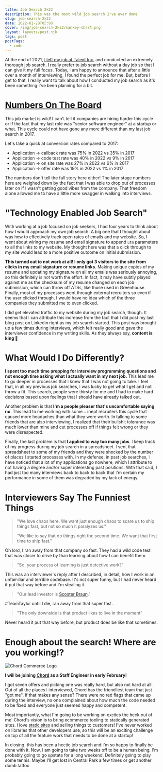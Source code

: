 ```yaml
---
title: Job Search 2k22
description: This was the most wild job search I've ever done
slug: job-search-2k22
date: 2022-01-28T05:00
cover: /img/job-search-2k22/sankey-chart.png
layout: layouts/post.njk
tags: post
postTags:
  - code
---
```


At the end of 2021, [I left my job at Talent Inc.](/blog/what-i-learned-working-at-my-first-startup) and conducted an extremely thorough job search.
I really prefer to job search without a day job so that I can give it my full focus. Today, I am happy to announce that
after a little over a month of interviewing, I found the perfect job for me. But, before I get to that, I really want to
talk about how I conducted my job search as it's been something I've been planning for a bit.

# [Numbers On The Board](https://www.youtube.com/watch?v=DawrlSwHUiM)

<JobSearchSankeyChart year={2022} />

This job market is wild! I can't tell if companies are hiring harder this cycle or if the fact that my last role was
"senior software engineer" at a startup or what. This cycle could not have gone any more different than my last job
search in 2017.

Let's take a quick at conversion rates compared to 2017:

* Application → callback rate was 75% in 2022 vs 35% in 2017
* Application → code test rate was 40% in 2022 vs 9% in 2017
* Application → on site rate was 27% in 2022 vs 6% in 2017
* Application → offer rate was 19% in 2022 vs 1% in 2017

The numbers don't tell the full story here either! The later stage numbers here are weighed down by the fact that I was
able to drop out of processes later on if I wasn't getting good vibes from the company. That freedom alone allowed me to
have a little more swagger in walking into interviews.

<!-- excerpt -->

# "Technology Enabled Job Search"

With working at a job focused on job seekers, I had four years to think about how I would approach my own job search.
A big one that I thought about was how to effectively track open rates of emails and my website. So, I went about wiring
my resume and email signature to append `utm` parameters to all the links to my website. My thought here was that
a click through to my site would lead to a more positive outcome on initial submission.

**This turned out to not work at all! I only got 3 visitors to the site from clicks in my email signature or resume
links.** Making unique copies of my resume and updating my signature on all my emails was seriously annoying, so this
definitely is not worth the effort. In fact, it may have subtly played against me as the checksum of my resume changed
on each job submission, which can throw off ATSs, like those used in Greenhouse. Finally, most of my processes went
through external recruiters so even if the user clicked through, I would have no idea which of the three companies they
submitted me to even clicked.

I did get elevated traffic to my website during my job search, though. It seems that I can attribute this increase from
the fact that I did post my last blog post on Linkedin right as my job search started. This post was brought up a few
times during interviews, which felt really good and gave the interviewer confidence in my writing skills. As they always
say, **content is king 👑**

# What Would I Do Differently?

**I spent too much time prepping for interview programming questions and not enough time asking what I actually want in my
next job.** This lead me to go deeper in processes that I knew that I was not going to take. I feel that, in all my
previous job searches, I was lucky to get what I get and not throw a fit. This search, people were thirsty for me and
I had to make hard decisions based upon feelings that I should have already talked out.

Another problem is that **I'm a people pleaser that's uncomfortable saying no**. This lead to me working with some… inept
recruiters this cycle that caused more headaches than what they were worth. In talking to some friends that are also
interviewing, I realized that their bullshit tolerance was much lower than mine and cut processes off if things felt
wrong or they were disrespected.

Finally, the last problem is that **I applied to way too many jobs**. I keep track of my progress during my job search in
a spreadsheet. I sent that spreadsheet to some of my friends and they were shocked by the number of places I started
processes with. In my defense, in past job searches, I have noticed that a lot of my applications go nowhere, which
I attribute to not having a degree and/or super interesting past positions. With that said, I had just too many
interviews back to back to back that I'm certain my performance in some of them was degraded by my lack of energy.

# Interviewers Say The Funniest Things

> "We love chaos here. We want just enough chaos to scare us to ship things fast, but not so much it paralyzes us."
>
> "We like to say that do things right the second time. We want that first time to ship fast."

Oh lord, I ran away from that company so fast. They had a wild code test that was closer to drive by than learning about
how I can benefit them.

> "So, your process of learning is just detective work?"

This was an interviewer's reply after I described, in detail, how I work in an unfamiliar and terrible codebase. It's
not super funny, but I had never heard it put that way before and I'm stealing it.

> "Our lead investor is [Scooter Braun](https://en.wikipedia.org/wiki/Taylor_Swift_masters_controversy)."

\#TeamTaylor until I die, ran away from that super fast.

> "The only downside is that product likes to live in the moment"

Never heard it put that way before, but product does be like that sometimes.

# Enough about the search! Where are you working!?

![Chord Commerce Logo](/img/job-search-2k22/chord-logo.jpg)

**I will be joining [Chord](https://chord.co) as a Staff Engineer in early February!**

I got seven offers and picking one was really hard, but also not hard at all. Out of all the places I interviewed, Chord
has the friendliest team that just "got me", if that makes any sense? There were no red flags that came up during the
interview, no one complained about how much the code needed to be fixed and everyone just seemed happy and competent.

Most importantly, what I'm going to be working on excites the heck out of me! Chord's vision is to bring ecommerce
tooling to statically generated sites. I love [static sites](/blog/2021-website-redesign) and selling things to
customers! I've never worked on libraries that other developers use, so this will be an exciting challenge on top of all
the feature work that needs to be done at a startup!

In closing, this has been a hectic job search and I'm so happy to finally be done with it. Now, I am going to take two
weeks off to be a human being. I'm probably going to go upstate for a long weekend. Definitely going to play some
tennis. Maybe I'll get lost in Central Park a few times or get another dumb tattoo.
